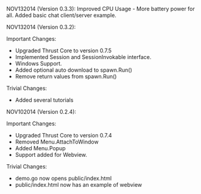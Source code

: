 NOV132014 (Version 0.3.3):
  Improved CPU Usage - More battery power for all.
  Added basic chat client/server example.

NOV132014 (Version 0.3.2):

Important Changes:
- Upgraded Thrust Core to version 0.7.5
- Implemented Session and SessionInvokable interface.
- Windows Support.
- Added optional auto download to spawn.Run()
- Remove return values from spawn.Run()

Trivial Changes:
- Added several tutorials

NOV102014 (Version 0.2.4):

Important Changes:
- Upgraded Thrust Core to version 0.7.4
- Removed Menu.AttachToWindow
- Added Menu.Popup
- Support added for Webview.

Trivial Changes:
- demo.go now opens public/index.html
- public/index.html now has an example of webview
